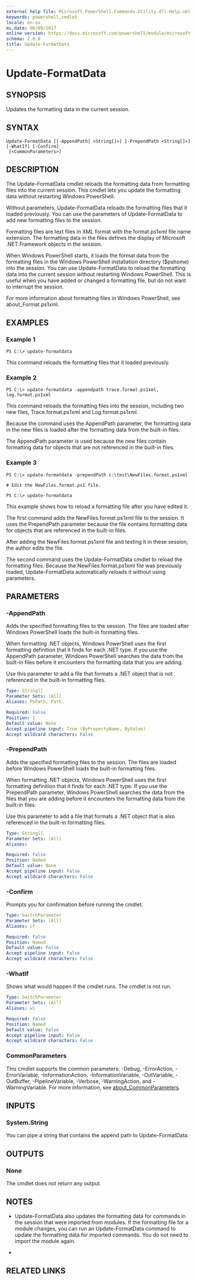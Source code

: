 ```yaml
---
external help file: Microsoft.PowerShell.Commands.Utility.dll-Help.xml
keywords: powershell,cmdlet
locale: en-us
ms.date: 06/09/2017
online version: https://docs.microsoft.com/powershell/module/microsoft.powershell.utility/update-formatdata?view=powershell-3.0&WT.mc_id=ps-gethelp
schema: 2.0.0
title: Update-FormatData
---
```


# Update-FormatData
## SYNOPSIS
Updates the formatting data in the current session.
## SYNTAX

```
Update-FormatData [[-AppendPath] <String[]>] [-PrependPath <String[]>] [-WhatIf] [-Confirm]
 [<CommonParameters>]
```

## DESCRIPTION
The Update-FormatData cmdlet reloads the formatting data from formatting files into the current session.
This cmdlet lets you update the formatting data without restarting Windows PowerShell.

Without parameters, Update-FormatData reloads the formatting files that it loaded previously.
You can use the parameters of Update-FormatData to add new formatting files to the session.

Formatting files are text files in XML format with the format.ps1xml file name extension.
The formatting data in the files defines the display of Microsoft .NET Framework objects in the session.

When Windows PowerShell starts, it loads the format data from the formatting files in the Windows PowerShell installation directory ($pshome) into the session.
You can use Update-FormatData to reload the formatting data into the current session without restarting Windows PowerShell.
This is useful when you have added or changed a formatting file, but do not want to interrupt the session.

For more information about formatting files in Windows PowerShell, see about_Format.ps1xml.
## EXAMPLES

### Example 1
```
PS C:\> update-formatdata
```

This command reloads the formatting files that it loaded previously.
### Example 2
```
PS C:\> update-formatdata -appendpath trace.format.ps1xml, log.format.ps1xml
```

This command reloads the formatting files into the session, including two new files, Trace.format.ps1xml and Log.format.ps1xml.

Because the command uses the AppendPath parameter, the formatting data in the new files is loaded after the formatting data from the built-in files.

The AppendPath parameter is used because the new files contain formatting data for objects that are not referenced in the built-in files.
### Example 3
```
PS C:\> update-formatdata -prependPath c:\test\NewFiles.format.ps1xml

# Edit the NewFiles.format.ps1 file.

PS C:\> update-formatdata
```

This example shows how to reload a formatting file after you have edited it.

The first command adds the NewFiles.format.ps1xml file to the session.
It uses the PrependPath parameter because the file contains formatting data for objects that are referenced in the built-in files.

After adding the NewFiles.format.ps1xml file and testing it in these session, the author edits the file.

The second command uses the Update-FormatData cmdlet to reload the formatting files.
Because the NewFiles.format.ps1xml file was previously loaded, Update-FormatData automatically reloads it without using parameters.
## PARAMETERS

### -AppendPath
Adds the specified formatting files to the session.
The files are loaded after Windows PowerShell loads the built-in formatting files.

When formatting .NET objects, Windows PowerShell uses the first formatting definition that it finds for each .NET type.
If you use the AppendPath parameter, Windows PowerShell searches the data from the built-in files before it encounters the formatting data that you are adding.

Use this parameter to add a file that formats a .NET object that is not referenced in the built-in formatting files.

```yaml
Type: String[]
Parameter Sets: (All)
Aliases: PSPath, Path

Required: False
Position: 1
Default value: None
Accept pipeline input: True (ByPropertyName, ByValue)
Accept wildcard characters: False
```

### -PrependPath
Adds the specified formatting files to the session.
The files are loaded before Windows PowerShell loads the built-in formatting files.

When formatting .NET objects, Windows PowerShell uses the first formatting definition that it finds for each .NET type.
If you use the PrependPath parameter, Windows PowerShell searches the data from the files that you are adding before it encounters the formatting data from the built-in files.

Use this parameter to add a file that formats a .NET object that is also referenced in the built-in formatting files.

```yaml
Type: String[]
Parameter Sets: (All)
Aliases:

Required: False
Position: Named
Default value: None
Accept pipeline input: False
Accept wildcard characters: False
```

### -Confirm
Prompts you for confirmation before running the cmdlet.

```yaml
Type: SwitchParameter
Parameter Sets: (All)
Aliases: cf

Required: False
Position: Named
Default value: False
Accept pipeline input: False
Accept wildcard characters: False
```

### -WhatIf
Shows what would happen if the cmdlet runs.
The cmdlet is not run.

```yaml
Type: SwitchParameter
Parameter Sets: (All)
Aliases: wi

Required: False
Position: Named
Default value: False
Accept pipeline input: False
Accept wildcard characters: False
```

### CommonParameters
This cmdlet supports the common parameters: -Debug, -ErrorAction, -ErrorVariable, -InformationAction, -InformationVariable, -OutVariable, -OutBuffer, -PipelineVariable, -Verbose, -WarningAction, and -WarningVariable. For more information, see [about_CommonParameters](https://go.microsoft.com/fwlink/?LinkID=113216).
## INPUTS

### System.String
You can pipe a string that contains the append path to Update-FormatData.
## OUTPUTS

### None
The cmdlet does not return any output.
## NOTES
* Update-FormatData also updates the formatting data for commands in the session that were imported from modules. If the formatting file for a module changes, you can run an Update-FormatData command to update the formatting data for imported commands. You do not need to import the module again.

*
## RELATED LINKS


